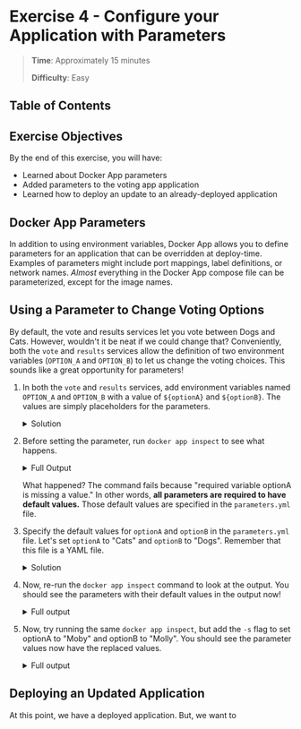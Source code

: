 # Exercise 4 - Configure your Application with Parameters

> **Time**: Approximately 15 minutes
>
> **Difficulty**: Easy

## Table of Contents



## Exercise Objectives

By the end of this exercise, you will have:

- Learned about Docker App parameters
- Added parameters to the voting app application
- Learned how to deploy an update to an already-deployed application



## Docker App Parameters

In addition to using environment variables, Docker App allows you to define parameters for an application that can be overridden at deploy-time. Examples of parameters might include port mappings, label definitions, or network names. _Almost_ everything in the Docker App compose file can be parameterized, except for the image names.


## Using a Parameter to Change Voting Options

By default, the vote and results services let you vote between Dogs and Cats. However, wouldn't it be neat if we could change that? Conveniently, both the `vote` and `results` services allow the definition of two environment variables (`OPTION_A` and `OPTION_B`) to let us change the voting choices. This sounds like a great opportunity for parameters!

1. In both the `vote` and `results` services, add environment variables named `OPTION_A` and `OPTION_B` with a value of `${optionA}` and `${optionB}`. The values are simply placeholders for the parameters.

    <details>
      <summary>Solution</summary>
    
    ```yaml
    services:
      vote:
        environment:
          OPTION_A: ${optionA}
          OPTION_B: ${optionB}
      results:
        environment:
          OPTION_A: ${optionA}
          OPTION_B: ${optionB}
    ```
    </details>

2. Before setting the parameter, run `docker app inspect` to see what happens.

    <details>
      <summary>Full Output</summary>
    
    ```console
    $ docker app inspect
    inspect failed: Action "com.docker.app.inspect" failed: failed to load Compose file: invalid interpolation format for services.vote.environment.OPTION_A: "required variable optionA is missing a value". You may need to escape any $ with another $.
    ```
    </details>

    What happened? The command fails because "required variable optionA is missing a value." In other words, **all parameters are required to have default values.** Those default values are specified in the `parameters.yml` file.

3. Specify the default values for `optionA` and `optionB` in the `parameters.yml` file. Let's set `optionA` to "Cats" and `optionB` to "Dogs". Remember that this file is a YAML file.

    <details>
      <summary>Solution</summary>
    
    ```yaml
    optionA: Cats
    optionB: Dogs
    ```
    </details>

4. Now, re-run the `docker app inspect` command to look at the output. You should see the parameters with their default values in the output now!

    <details>
      <summary>Full output</summary>
    
    ```console
    $ docker app inspect
    voting-app 0.1.0

    Maintained by: root

    Services (5) Replicas Ports Image
    ------------ -------- ----- -----
    db           1              postgres:9.4
    worker       1              dockersamples/examplevotingapp_worker
    result       1        5001  mikesir87/examplevotingapp_result
    vote         2        5000  mikesir87/examplevotingapp_vote
    redis        1              redis:alpine

    Networks (2)
    ------------
    backend
    frontend

    Volume (1)
    ----------
    db-data

    Parameters (2) Value
    -------------- -----
    optionA        Cats
    optionB        Dogs
    ```
    </details>

5. Now, try running the same `docker app inspect`, but add the `-s` flag to set optionA to "Moby" and optionB to "Molly". You should see the parameter values now have the replaced values.

    <details>
      <summary>Full output</summary>
    
    ```console
    $ docker app inspect -s optionA=Moby -s optionB=Molly
    voting-app 0.1.0

    Maintained by: root

    Services (5) Replicas Ports Image
    ------------ -------- ----- -----
    db           1              postgres:9.4
    worker       1              dockersamples/examplevotingapp_worker
    result       1        5001  mikesir87/examplevotingapp_result
    vote         2        5000  mikesir87/examplevotingapp_vote
    redis        1              redis:alpine

    Networks (2)
    ------------
    backend
    frontend

    Volume (1)
    ----------
    db-data

    Parameters (2) Value
    -------------- -----
    optionA        Moby
    optionB        Molly
    ```
    </details>


## Deploying an Updated Application

At this point, we have a deployed application. But, we want to
